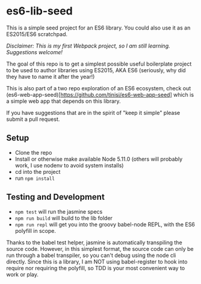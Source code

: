 # es6-lib-seed

This is a simple seed project for an ES6 library. You could also use it as an ES2015/ES6 scratchpad.

_Disclaimer: This is my first Webpack project, so I am still learning. Suggestions welcome!_

The goal of this repo is to get a simplest possible useful boilerplate project to be used to author libraries using ES2015, AKA ES6 (seriously, why did they have to name it after the year!)

This is also part of a two repo exploration of an ES6 ecosystem, check out (es6-web-app-seed)[https://github.com/tinisi/es6-web-app-seed] which is a simple web app that depends on this library.

If you have suggestions that are in the spirit of "keep it simple" please submit a pull request.

## Setup

* Clone the repo
* Install or otherwise make available Node 5.11.0 (others will probably work, I use nodenv to avoid system installs)
* cd into the project
* run `npm install`

## Testing and Development

* `npm test` will run the jasmine specs
* `npm run build` will build to the lib folder
* `npm run repl` will get you into the groovy babel-node REPL, with the ES6 polyfill in scope.

Thanks to the babel test helper, jasmine is automatically transpiling the source code. However, in this simplest format, the source code can only be run through a babel transpiler, so you can't debug using the node cli directly. Since this is a library, I am NOT using babel-register to hook into require nor requiring the polyfill, so TDD is your most convenient way to work or play.

